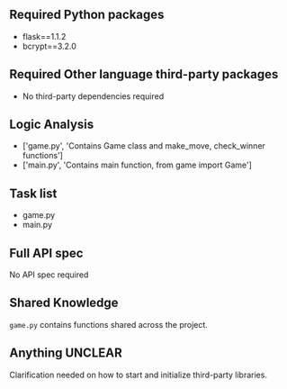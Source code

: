 ## Required Python packages

- flask==1.1.2
- bcrypt==3.2.0

## Required Other language third-party packages

- No third-party dependencies required

## Logic Analysis

- ['game.py', 'Contains Game class and make_move, check_winner functions']
- ['main.py', 'Contains main function, from game import Game']

## Task list

- game.py
- main.py

## Full API spec

No API spec required

## Shared Knowledge

`game.py` contains functions shared across the project.

## Anything UNCLEAR

Clarification needed on how to start and initialize third-party libraries.

